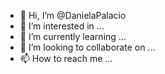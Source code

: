 - 👋 Hi, I’m @DanielaPalacio
- 👀 I’m interested in ...
- 🌱 I’m currently learning ...
- 💞️ I’m looking to collaborate on ...
- 📫 How to reach me ...

<!---
DanielaPalacio/DanielaPalacio is a ✨ special ✨ repository because its `README.md` (this file) appears on your GitHub profile.
You can click the Preview link to take a look at your changes.
--->
